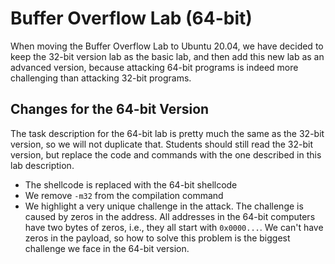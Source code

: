 # Buffer Overflow Lab (64-bit)

When moving the Buffer Overflow Lab to Ubuntu 20.04,
we have decided to keep the 32-bit version lab as the basic 
lab, and then add this new lab as an advanced version,
because attacking 64-bit programs is indeed more 
challenging than attacking 32-bit programs.

## Changes for the 64-bit Version 

The task description for the 64-bit lab is pretty much the same 
as the 32-bit version, so we will not duplicate that.
Students should still read the 32-bit version, but replace
the code and commands with the one described in this 
lab description.  

- The shellcode is replaced with the 64-bit shellcode
- We remove ```-m32``` from the compilation command
- We highlight a very unique challenge in the attack.
  The challenge is caused by zeros in the address. All addresses 
  in the 64-bit computers have two bytes of zeros, i.e., they
  all start with ```0x0000...```. We can't have zeros in 
  the payload, so how to solve this problem is the biggest 
  challenge we face in the 64-bit version. 
